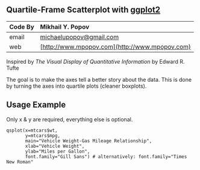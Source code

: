 ## Quartile-Frame Scatterplot with [ggplot2][1]


| Code By | Mikhail Y. Popov                                         |
| :---    | :---                                                     |
| email   | [michaelupopov@gmail.com](mailto:michaelupopov@gmail.com)|
| web     | [http://www.mpopov.com](http://www.mpopov.com)           |


Inspired by *The Visual Display of Quantitative Information* by Edward R. Tufte

The goal is to make the axes tell a better story about the data. This is done by turning the axes into quartile plots (cleaner boxplots).

## Usage Example

Only x & y are required, everything else is optional.

```
qsplot(x=mtcars$wt,
       y=mtcars$mpg,
       main="Vehicle Weight-Gas Mileage Relationship",
       xlab="Vehicle Weight",
       ylab="Miles per Gallon",
       font.family="Gill Sans") # alternatively: font.family="Times New Roman"
```

[1]: https://github.com/hadley/ggplot2